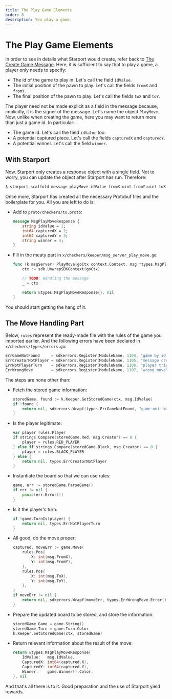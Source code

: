 ```yaml
---
title: The Play Game Elements
order: 8
description: You play a game.
---
```


# The Play Game Elements

In order to see in details what Starport would create, refer back to [The Create Game Message](./03-starport-04-create-message). Here, it is sufficient to say that to play a game, a player only needs to specify:

* The id of the game to play in. Let's call the field `idValue`.
* The initial position of the pawn to play. Let's call the fields `fromX` and `fromY`.
* The final position of the pawn to play. Let's call the fields `toX` and `toY`.

The player need not be made explicit as a field in the message because, implicitly, it is the signer of the message. Let's name the object `PlayMove`. Now, unlike when creating the game, here you may want to return more than just a game id. In particular:

* The game id. Let's call the field `idValue` too.
* A potential captured piece. Let's call the fields `capturedX` and `capturedY`.
* A potential winner. Let's call the field `winner`.

## With Starport

Now, Starport only creates a response object with a single field. Not to worry, you can update the object after Starport has run. Therefore:

```sh
$ starport scaffold message playMove idValue fromX:uint fromY:uint toX:uint toY:uint --module checkers --response idValue
```
Once more, Starport has created all the necessary Protobuf files and the boilerplate for you. All you are left to do is:

* Add to `proto/checkers/tx.proto`:
    ```proto [https://github.com/cosmos/b9-checkers-academy-draft/blob/8d686fc4feaf38687092712849f35a5d74a11378/proto/checkers/tx.proto#L25-L30]
    message MsgPlayMoveResponse {
        string idValue = 1;
        int64 capturedX = 2;
        int64 capturedY = 3;
        string winner = 4;
    }
    ```
* Fill in the meaty part in `x/checkers/keeper/msg_server_play_move.go`:
    ```go [https://github.com/cosmos/b9-checkers-academy-draft/blob/f52a673c3fbd2c31c408f0c0aecb70d8c1a880f7/x/checkers/keeper/msg_server_play_move.go#L10-L17]
    func (k msgServer) PlayMove(goCtx context.Context, msg *types.MsgPlayMove) (*types.MsgPlayMoveResponse, error) {
        ctx := sdk.UnwrapSDKContext(goCtx)

        // TODO: Handling the message
        _ = ctx

        return &types.MsgPlayMoveResponse{}, nil
    }
    ```

You should start getting the hang of it.

## The Move Handling Part

Below, `rules` represent the ready-made file with the rules of the game you imported earlier. And the following errors have been declared in `x/checkers/types/errors.go`:

```go [https://github.com/cosmos/b9-checkers-academy-draft/blob/8d686fc4feaf38687092712849f35a5d74a11378/x/checkers/types/errors.go#L14-L18]
ErrGameNotFound     = sdkerrors.Register(ModuleName, 1104, "game by id not found: %s")
ErrCreatorNotPlayer = sdkerrors.Register(ModuleName, 1105, "message creator is not a player: %s")
ErrNotPlayerTurn    = sdkerrors.Register(ModuleName, 1106, "player tried to play out of turn: %s")
ErrWrongMove        = sdkerrors.Register(ModuleName, 1107, "wrong move")
```
The steps are none other than:

* Fetch the stored game information:
    ```go [https://github.com/cosmos/b9-checkers-academy-draft/blob/8d686fc/x/checkers/keeper/msg_server_play_move.go#L16-L19]
    storedGame, found := k.Keeper.GetStoredGame(ctx, msg.IdValue)
    if !found {
        return nil, sdkerrors.Wrapf(types.ErrGameNotFound, "game not found %s", msg.IdValue)
    }
    ```
* Is the player legitimate:
    ```go [https://github.com/cosmos/b9-checkers-academy-draft/blob/8d686fc/x/checkers/keeper/msg_server_play_move.go#L22-L29]
    var player rules.Player
    if strings.Compare(storedGame.Red, msg.Creator) == 0 {
        player = rules.RED_PLAYER
    } else if strings.Compare(storedGame.Black, msg.Creator) == 0 {
        player = rules.BLACK_PLAYER
    } else {
        return nil, types.ErrCreatorNotPlayer
    }
    ```
* Instantiate the board so that we can use rules:
    ```go [https://github.com/cosmos/b9-checkers-academy-draft/blob/8d686fc/x/checkers/keeper/msg_server_play_move.go#L32-L35]
    game, err := storedGame.ParseGame()
    if err != nil {
        panic(err.Error())
    }
    ```
* Is it the player's turn:
    ```go [https://github.com/cosmos/b9-checkers-academy-draft/blob/8d686fc/x/checkers/keeper/msg_server_play_move.go#L36-L38]
    if !game.TurnIs(player) {
        return nil, types.ErrNotPlayerTurn
    }
    ```
* All good, do the move proper:
    ```go [https://github.com/cosmos/b9-checkers-academy-draft/blob/8d686fc/x/checkers/keeper/msg_server_play_move.go#L41-L53]
    captured, moveErr := game.Move(
        rules.Pos{
            X: int(msg.FromX),
            Y: int(msg.FromY),
        },
        rules.Pos{
            X: int(msg.ToX),
            Y: int(msg.ToY),
        },
    )
    if moveErr != nil {
        return nil, sdkerrors.Wrapf(moveErr, types.ErrWrongMove.Error())
    }
    ```
* Prepare the updated board to be stored, and store the information:
    ```go [https://github.com/cosmos/b9-checkers-academy-draft/blob/8d686fc/x/checkers/keeper/msg_server_play_move.go#L56-L58]
    storedGame.Game = game.String()
    storedGame.Turn = game.Turn.Color
    k.Keeper.SetStoredGame(ctx, storedGame)
    ```
* Return relevant information about the result of the move:
    ```go [https://github.com/cosmos/b9-checkers-academy-draft/blob/8d686fc/x/checkers/keeper/msg_server_play_move.go#L61-L66]
    return &types.MsgPlayMoveResponse{
        IdValue:   msg.IdValue,
        CapturedX: int64(captured.X),
        CapturedY: int64(captured.Y),
        Winner:    game.Winner().Color,
    }, nil
    ```

And that's all there is to it. Good preparation and the use of Starport yield rewards.
